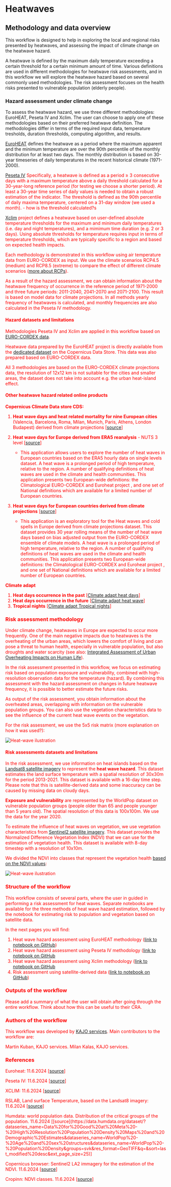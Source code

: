 # Heatwaves 
## Methodology and data overview

This workflow is designed to help in exploring the local and regional risks presented by heatwaves, and assessing the impact of climate change on the heatwave hazard.

A heatwave is defined by the maximum daily temperature exceeding a certain threshold for a certain minimum amount of time. Various definitions are used in different methodologies for heatwave risk assessments, and in this workflow we will explore the heatwave hazard based on several commonly used methodologies. The risk assessment focuses on the health risks presented to vulnerable population (elderly people).

### Hazard assessment under climate change
To assess the heatwave hazard, we use three different methodologies: EuroHEAT, Peseta IV and Xclim. The user can choose to apply one of these methodologies based on their preferred heatwave definition. The methodologies differ in terms of the required input data, temperature tresholds, duration thresholds, computing algorithm, and results. 

 [EuroHEAT](https://climate-adapt.eea.europa.eu/en/metadata/tools/euroheat-online-heatwave-forecast) defines the heatwave as a period where the maximum apparent and the minimum temperature are over the 90th percentile of the monthly distribution for at least two days. The monthly distribution is based on 30-year timeseries of daily temperatures in the recent historical climate (1971-2000).

<span style="color:red">
 
[Peseta IV](https://joint-research-centre.ec.europa.eu/peseta-projects/jrc-peseta-iv_en) Specifically, a heatwave is defined as a period ≥ 3 consecutive days with a maximum temperature above a daily threshold calculated for a 30-year-long reference period (for testing we choose a shorter period). At least a 30-year time series of daily values is needed to obtain a robust estimation of the indicator. The threshold is defined as the 90th percentile of daily maxima temperature, centered on a 31-day window (we used a month). - how is the threshold calculated?s
</span>

[Xclim](https://xclim.readthedocs.io/en/stable/indicators.html) project defines  a heatwave based on user-defined absolute temperature thresholds for the maximum and minimum daily temperatures (i.e. day and night temperatures), and a mimimum time duration (e.g. 2 or 3 days). Using absolute thresholds for temperature requires input in terms of temperature thresholds, which are typically specific to a region and based on expected health impacts.

Each methodology is demonstrated in this workflow using air temperature data from EURO-CORDEX as input. We use the climate scenarios RCP4.5 (medium) and RCP8.5 (extreme) to compare the effect of different climate scenarios ([more about RCPs](https://en.wikipedia.org/wiki/Representative_Concentration_Pathway)). 

As a result of the hazard assessment, we can obtain information about the heatwave frequency of occurrence in the reference period of 1971-2000 and three future periods: 2011-2040, 2041-2070 and 2071-2100. This result is based on model data for climate projections. In all methods yearly frequency of heatwaves is calculated, and monthly frequencies are also calculated in the Peseta IV methodology.

#### Hazard datasets and limitations
Methodologies Peseta IV and Xclim are applied in this workflow based on [EURO-CORDEX data](https://cds.climate.copernicus.eu/cdsapp#!/dataset/projections-cordex-domains-single-levels?tab=form).

Heatwave data prepared by the EuroHEAT project is directly available from the [dedicated dataset](https://cds.climate.copernicus.eu/cdsapp#!/dataset/sis-heat-and-cold-spells?tab=form) on the Copernicus Data Store. This data was also prepared based on EURO-CORDEX data.

All 3 methodologies are based on the EURO-CORDEX climate projections data, the resolution of 12x12 km is not suitable for the cities and smaller areas, the dataset does not take into account e.g. the urban heat-island effect.

#### Other heatwave hazard related online products

**Copernicus Climate Data store CDS:**

1. **Heat wave days and heat related mortality for nine European cities** (Valencia, Barcelona, Roma, Milan, Munich, Paris, Athens, London Budapest) derived from climate projections [[source](https://cds.climate.copernicus.eu/cdsapp#!/software/app-health-urban-heat-related-mortality-projections?tab=app)]

2. **Heat wave days for Europe derived from ERA5 reanalysis** - NUTS 3 level [[source](https://cds.climate.copernicus.eu/cdsapp#!/software/app-health-heat-waves-current-climate?tab=app)]
    - This application allows users to explore the number of heat waves in European countries based on the ERA5 hourly data on single levels dataset.
A heat wave is a prolonged period of high temperature, relative to the region. A number of qualifying definitions of heat waves are used in the climate and health communities. This application presents two European-wide definitions: the Climatological EURO-CORDEX and Euroheat project , and one set of National definitions which are available for a limited number of European countries.

3. **Heat wave days for European countries derived from climate projections** [[source](https://cds.climate.copernicus.eu/cdsapp#!/software/app-health-heat-waves-projections?tab=app)]
    - This application is an exploratory tool for the Heat waves and cold spells in Europe derived from climate projections dataset. This dataset provides 30 year rolling means of the number of heat wave days based on bias adjusted output from the EURO-CORDEX ensemble of climate models.
A heat wave is a prolonged period of high temperature, relative to the region. A number of qualifying definitions of heat waves are used in the climate and health communities. This application presents two European-wide definitions: the Climatological EURO-CORDEX and Euroheat project , and one set of National definitions which are available for a limited number of European countries.

**Climate adapt**

1. **Heat days occurrence in the past** [[Climate adapt heat days](https://climate-adapt.eea.europa.eu/en/metadata/indicators/high-utci-days)]
2. **Heat days occurrence in the future** [[Climate adapt heat wave](https://climate-adapt.eea.europa.eu/en/metadata/indicators/apparent-temperature-heatwave-days)]
3. **Tropical nights** [[Climate adapt Tropical nights](https://climate-adapt.eea.europa.eu/en/observatory/++aq++metadata/indicators/tropical-nights/)]


### Risk assessment methodology
Under climate change, heatwaves in Europe are expected to occur more frequently. One of the main negative impacts due to heatwaves is the overheating of the urban areas, which lowers the comfort of living and can pose a threat to human health, especially in vulnerable population, but also droughts and water scarcity (see also: [Integrated Assessment of Urban Overheating Impacts on Human Life](https://agupubs.onlinelibrary.wiley.com/doi/10.1029/2022EF002682)). 

In the risk assessment presented in this workflow, we focus on estimating risk based on population exposure and vulnerability, combined with high-resolution observation data for the temperature (hazard). By combining this assessment with the hazard assessment on changes in future heatwave frequency, it is possible to better estimate the future risks.

As output of the risk assessment, you obtain information about the overheated areas, overlapping with information on the vulnerable population groups. You can also use the vegetation characteristics data to see the influence of the current heat wave events on the vegetation. 

<span style="color:red">
For the risk assessment, we use the 5x5 risk matrix (more explanation on how it was used?):
</span>

![Heat-wave ilustration](https://github.com/CLIMAAX/HEATWAVES/blob/main/Images/risk_matrix.png?raw=true "Risk matrix example")

#### Risk assessments datasets and limitations
In the risk assessment, we use information on heat islands based on the [Landsat8 satellite imagery](https://rslab.gr/Landsat_LST.html) to represent the **heat wave hazard**. This dataset estimates the land surface temperature with a spatial resolution of 30x30m for the period 2013-2021. This dataset is available with a 16-day time step. Please note that this is satellite-derived data and some inaccuracy can be caused by missing data on cloudy days.

**Exposure and vulnerability** are represented by the WorldPop dataset on vulnerable population groups (people older than 65 and people younger than 5 years old). The spatial resolution of this data is 100x100m. We use the data for the year 2020.

To estimate the influence of heat waves on vegetation, we use vegetation characteristics from [Sentinel2 satellite imagery](https://browser.dataspace.copernicus.eu/?zoom=15&lat=49.19843&lng=18.72718&themeId=DEFAULT-THEME&visualizationUrl=https%3A%2F%2Fsh.dataspace.copernicus.eu%2Fogc%2Fwms%2Fa91f72b5-f393-4320-bc0f-990129bd9e63&datasetId=S2_L2A_CDAS&fromTime=2019-08-31T00%3A00%3A00.000Z&toTime=2019-08-31T23%3A59%3A59.999Z&layerId=1_TRUE_COLOR&demSource3D=%22MAPZEN%22&cloudCoverage=30&dateMode=SINGLE). This dataset provides the Normalized Difference Vegetation Index (NDVI) that we can use for the estimation of vegetation health. This dataset is available with 8-day timestep with a resolution of 10x10m.

We divided the NDVI into classes that represent the vegetation health [based on the NDVI values](https://www.cropin.com/blogs/ndvi-normalized-difference-vegetation-index):

![Heat-wave ilustration](https://github.com/CLIMAAX/HEATWAVES/blob/main/Images/ndvi_categories_example.png?raw=true "NDVI categories")


### Structure of the workflow
This workflow consists of several parts, where the user in guided in performing a risk assessment for heat waves. Separate notebooks are available for the three methods of heat wave hazard estimation, followed by the notebook for estimating risk to population and vegetation based on satellite data. 

In the next pages you will find:
1. Heat wave hazard assessment using EuroHEAT methodology ([link to notebook on GitHub](https://github.com/CLIMAAX/HEATWAVES/blob/review_edits/heat_wave_hazard_assessment_euroheat.ipynb))    
2. Heat wave hazard assessment using Peseta IV methodology ([link to notebook on GitHub](https://github.com/CLIMAAX/HEATWAVES/blob/review_edits/heat_wave_hazard_assessment_pesetaiv.ipynb) 
3. Heat wave hazard assessment using Xclim methodology ([link to notebook on GitHub](https://github.com/CLIMAAX/HEATWAVES/blob/review_edits/heat_wave_hazard_assessment_xclim.ipynb) 
4. Risk assessment using satellite-derived data ([link to notebook on GitHub](https://github.com/CLIMAAX/HEATWAVES/blob/review_edits/heat_wave_risk_assessment.ipynb))

### Outputs of the workflow

<span style="color:red">
Please add a summary of what the user will obtain after going through the entire workflow. Think about how this can be useful to their CRA.
</span>


### Authors of the workflow
This workflow was developed by [KAJO services](https://www.kajoservices.com/). Main contributors to the workflow are:

Martin Kuban, KAJO services.
Milan Kalas, KAJO services.

### References

Euroheat: 11.6.2024 [[source](https://confluence.ecmwf.int/display/CKB/Heat+waves+and+cold+spells+in+Europe+derived+from+climate+projections+documentation#heading-3References)]

Peseta IV: 11.6.2024 [[source](https://cds.climate.copernicus.eu/cdsapp#!/dataset/projections-cordex-domains-single-levels?tab=form)]

XCLIM: 11.6.2024 [[source](https://cds.climate.copernicus.eu/cdsapp#!/dataset/projections-cordex-domains-single-levels?tab=form)]

RSLAB, Land surface Temperature, based on the Landsat8 imagery: 11.6.2024 [[source](https://rslab.gr/Landsat_LST.html)]

<span style="color:red">
Humdata: world population data. Distribution of the critical groups of the population. 11.6.2024 [[source](https://data.humdata.org/dataset/?dataseries_name=Data%20for%20Good%20at%20Meta%20-%20High%20Resolution%20Population%20Density%20Maps%20and%20Demographic%20Estimates&dataseries_name=WorldPop%20-%20Age%20and%20sex%20structures&dataseries_name=WorldPop%20-%20Population%20Density&groups=svk&res_format=GeoTIFF&q=&sort=last_modified%20desc&ext_page_size=25)]
</span>


Copernicus browser: Sentinel2 LA2 immagery for the estimation of the NDVI. 11.6.2024 [[source](https://browser.dataspace.copernicus.eu/?zoom=15&lat=49.19843&lng=18.72718&themeId=DEFAULT-THEME&visualizationUrl=https%3A%2F%2Fsh.dataspace.copernicus.eu%2Fogc%2Fwms%2Fa91f72b5-f393-4320-bc0f-990129bd9e63&datasetId=S2_L2A_CDAS&fromTime=2019-08-31T00%3A00%3A00.000Z&toTime=2019-08-31T23%3A59%3A59.999Z&layerId=1_TRUE_COLOR&demSource3D=%22MAPZEN%22&cloudCoverage=30&dateMode=SINGLE)]

Cropinn: NDVI classes. 11.6.2024 [[source](https://www.cropin.com/blogs/ndvi-normalized-difference-vegetation-index)]
 
